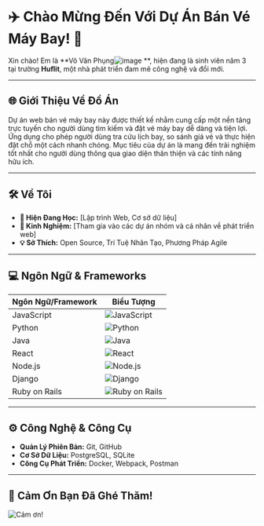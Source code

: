 # ✈️ Chào Mừng Đến Với Dự Án Bán Vé Máy Bay! 🌟

Xin chào! Em là **Võ Văn Phụng![image](https://github.com/user-attachments/assets/16c1d210-66ab-4868-b9df-a6f2b664e1f7)
**, hiện đang là sinh viên năm 3 tại trường **Huflit**, một nhà phát triển đam mê công nghệ và đổi mới.

---

## 🌐 Giới Thiệu Về Đồ Án
Dự án web bán vé máy bay này được thiết kế nhằm cung cấp một nền tảng trực tuyến cho người dùng tìm kiếm và đặt vé máy bay dễ dàng và tiện lợi. Ứng dụng cho phép người dùng tra cứu lịch bay, so sánh giá vé và thực hiện đặt chỗ một cách nhanh chóng. Mục tiêu của dự án là mang đến trải nghiệm tốt nhất cho người dùng thông qua giao diện thân thiện và các tính năng hữu ích.

---

## 🛠️ Về Tôi
- **🌱 Hiện Đang Học:** [Lập trình Web, Cơ sở dữ liệu]
- **💼 Kinh Nghiệm:** [Tham gia vào các dự án nhóm và cá nhân về phát triển web]
- **💡 Sở Thích:** Open Source, Trí Tuệ Nhân Tạo, Phương Pháp Agile

---

## 💻 Ngôn Ngữ & Frameworks
| Ngôn Ngữ/Framework | Biểu Tượng |
|---------------------|------------|
| JavaScript          | ![JavaScript](https://img.shields.io/badge/JavaScript-F7DF1E?style=flat-square&logo=javascript&logoColor=black) |
| Python              | ![Python](https://img.shields.io/badge/Python-3776AB?style=flat-square&logo=python&logoColor=white) |
| Java                | ![Java](https://img.shields.io/badge/Java-007396?style=flat-square&logo=java&logoColor=white) |
| React               | ![React](https://img.shields.io/badge/React-61DAFB?style=flat-square&logo=react&logoColor=black) |
| Node.js             | ![Node.js](https://img.shields.io/badge/Node.js-339933?style=flat-square&logo=node.js&logoColor=white) |
| Django              | ![Django](https://img.shields.io/badge/Django-092E20?style=flat-square&logo=django&logoColor=white) |
| Ruby on Rails       | ![Ruby on Rails](https://img.shields.io/badge/Ruby_on_Rails-CC0000?style=flat-square&logo=ruby-on-rails&logoColor=white) |

---

## ⚙️ Công Nghệ & Công Cụ
- **Quản Lý Phiên Bản:** Git, GitHub
- **Cơ Sở Dữ Liệu:** PostgreSQL, SQLite
- **Công Cụ Phát Triển:** Docker, Webpack, Postman

---

## 🤗 Cảm Ơn Bạn Đã Ghé Thăm!
![Cảm ơn!](https://media.tenor.com/images/4dc4d9498d8ae6a9f7c4d26b1c5ac2a3/tenor.gif)
